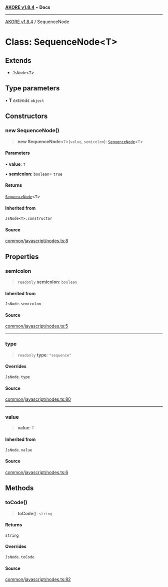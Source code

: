 [**AKORE v1.8.4**](../README.md) • **Docs**

***

[AKORE v1.8.4](../globals.md) / SequenceNode

# Class: SequenceNode\<T\>

## Extends

- `JsNode`\<`T`\>

## Type parameters

• **T** *extends* `object`

## Constructors

### new SequenceNode()

> **new SequenceNode**\<`T`\>(`value`, `semicolon`): [`SequenceNode`](SequenceNode.md)\<`T`\>

#### Parameters

• **value**: `T`

• **semicolon**: `boolean`= `true`

#### Returns

[`SequenceNode`](SequenceNode.md)\<`T`\>

#### Inherited from

`JsNode<T>.constructor`

#### Source

[common/javascript/nodes.ts:8](https://github.com/Pavez7274/akore//blob/16b0580217e27fdbdfda0f584c9911f51b124649/src/common/javascript/nodes.ts#L8)

## Properties

### semicolon

> `readonly` **semicolon**: `boolean`

#### Inherited from

`JsNode.semicolon`

#### Source

[common/javascript/nodes.ts:5](https://github.com/Pavez7274/akore//blob/16b0580217e27fdbdfda0f584c9911f51b124649/src/common/javascript/nodes.ts#L5)

***

### type

> `readonly` **type**: `"sequence"`

#### Overrides

`JsNode.type`

#### Source

[common/javascript/nodes.ts:80](https://github.com/Pavez7274/akore//blob/16b0580217e27fdbdfda0f584c9911f51b124649/src/common/javascript/nodes.ts#L80)

***

### value

> **value**: `T`

#### Inherited from

`JsNode.value`

#### Source

[common/javascript/nodes.ts:6](https://github.com/Pavez7274/akore//blob/16b0580217e27fdbdfda0f584c9911f51b124649/src/common/javascript/nodes.ts#L6)

## Methods

### toCode()

> **toCode**(): `string`

#### Returns

`string`

#### Overrides

`JsNode.toCode`

#### Source

[common/javascript/nodes.ts:82](https://github.com/Pavez7274/akore//blob/16b0580217e27fdbdfda0f584c9911f51b124649/src/common/javascript/nodes.ts#L82)
